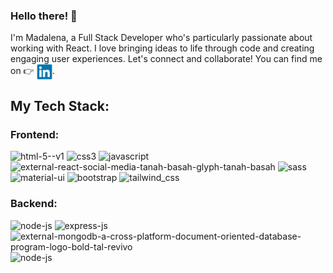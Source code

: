 ###  Hello there! 👋  </br>
I'm Madalena, a Full Stack Developer who's particularly passionate about working with React. I love bringing ideas to life through code and creating engaging user experiences. Let's connect and collaborate! You can find me on 👉 [<img src="https://github.com/devicons/devicon/blob/master/icons/linkedin/linkedin-original.svg" title="madalena bastakou" alt="liknkedn" width="25" align ="center" height="25"/>](https://www.linkedin.com/in/madalena-bastakou/).

## My Tech Stack: 

### Frontend: 
<img width="50" height="50" src="https://img.icons8.com/ios-filled/50/1A1A1A/html-5--v1.png" alt="html-5--v1"/> <img width="50" height="50" src="https://img.icons8.com/ios-filled/50/1A1A1A/css3.png" alt="css3"/> <img width="50" height="50" src="https://img.icons8.com/ios-filled/50/1A1A1A/javascript.png" alt="javascript"/> <img width="48" height="48" src="https://img.icons8.com/external-tanah-basah-glyph-tanah-basah/48/1A1A1A/external-react-social-media-tanah-basah-glyph-tanah-basah.png" alt="external-react-social-media-tanah-basah-glyph-tanah-basah"/> <img width="50" height="50" src="https://img.icons8.com/ios-filled/50/1A1A1A/sass.png" alt="sass"/> <img width="48" height="48" src="https://img.icons8.com/color/48/000000/material-ui.png" alt="material-ui"/> <img width="50" height="50" src="https://img.icons8.com/ios-filled/50/1A1A1A/bootstrap.png" alt="bootstrap"/> <img width="24" height="24" src="https://img.icons8.com/material-rounded/24/1A1A1A/tailwind_css.png" alt="tailwind_css"/>
  
### Backend:
<img width="50" height="50" src="https://img.icons8.com/windows/32/1A1A1A/node-js.png" alt="node-js"/> <img width="50" height="50" src="https://img.icons8.com/ios/50/1A1A1A/express-js.png" alt="express-js"/> <img width="50" height="50" src="https://img.icons8.com/external-tal-revivo-bold-tal-revivo/24/1A1A1A/external-mongodb-a-cross-platform-document-oriented-database-program-logo-bold-tal-revivo.png" alt="external-mongodb-a-cross-platform-document-oriented-database-program-logo-bold-tal-revivo"/> <img width="50" height="50" src="https://raw.githubusercontent.com/github/explore/80688e429a7d4ef2fca1e82350fe8e3517d3494d/topics/mongoose/mongoose.png)https://raw.githubusercontent.com/github/explore/80688e429a7d4ef2fca1e82350fe8e3517d3494d/topics/mongoose/mongoose.png" alt="node-js"/>
